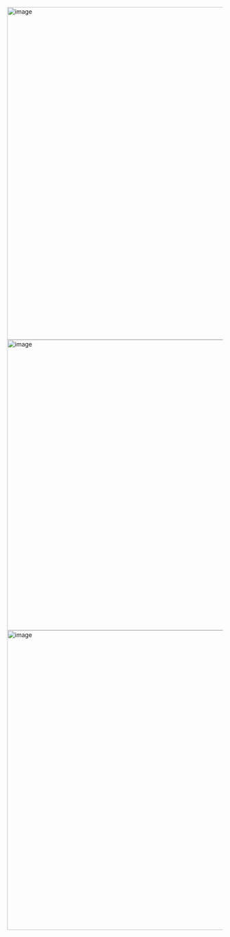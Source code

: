 <img width="780" height="777" alt="image" src="https://github.com/user-attachments/assets/bf34cafc-4187-4663-9c1a-bfb28e701672" />
<img width="678" height="679" alt="image" src="https://github.com/user-attachments/assets/3c6d4fa7-be1e-492d-819c-144d01f6621e" />
<img width="689" height="700" alt="image" src="https://github.com/user-attachments/assets/966f7172-aa52-4940-9212-ef4337608809" />
